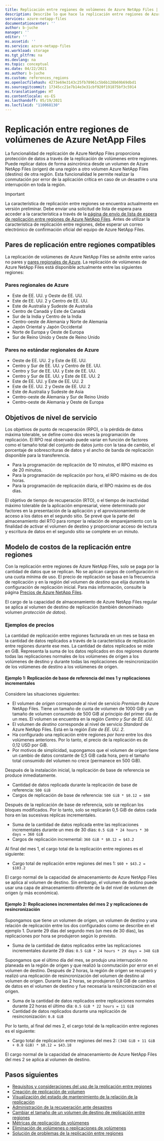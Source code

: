 ```yaml
---
title: Replicación entre regiones de volúmenes de Azure NetApp Files | Microsoft Docs
description: Describe lo que hace la replicación entre regiones de Azure NetApp Files, los pares de regiones admitidos, los objetivos de nivel de servicio, la durabilidad de los datos y el modelo de costos.
services: azure-netapp-files
documentationcenter: ''
author: b-juche
manager: ''
editor: ''
ms.assetid: ''
ms.service: azure-netapp-files
ms.workload: storage
ms.tgt_pltfrm: na
ms.devlang: na
ms.topic: conceptual
ms.date: 04/22/2021
ms.author: b-juche
ms.custom: references_regions
ms.openlocfilehash: 4273e69e3143c25fb78961c5b6b128b69b69dbd1
ms.sourcegitcommit: 17345cc21e7b14e3e31cbf920f191875bf3c5914
ms.translationtype: HT
ms.contentlocale: es-ES
ms.lasthandoff: 05/19/2021
ms.locfileid: "110068130"
---
```

# <a name="cross-region-replication-of-azure-netapp-files-volumes"></a>Replicación entre regiones de volúmenes de Azure NetApp Files

La funcionalidad de replicación de Azure NetApp Files proporciona protección de datos a través de la replicación de volúmenes entre regiones. Puede replicar datos de forma asincrónica desde un volumen de Azure NetApp Files (origen) de una región a otro volumen Azure NetApp Files (destino) de otra región.  Esta funcionalidad le permite realizar la conmutación por error de la aplicación crítica en caso de un desastre o una interrupción en toda la región.

> [!IMPORTANT]
> La característica de replicación entre regiones se encuentra actualmente en versión preliminar. Debe enviar una solicitud de lista de espera para acceder a la característica a través de la [página de envío de lista de espera de replicación entre regiones de Azure NetApp Files](https://aka.ms/anfcrrpreviewsignup). Antes de utilizar la característica de replicación entre regiones, debe esperar un correo electrónico de confirmación oficial del equipo de Azure NetApp Files.

## <a name="supported-cross-region-replication-pairs"></a><a name="supported-region-pairs"></a>Pares de replicación entre regiones compatibles

La replicación de volúmenes de Azure NetApp Files se admite entre varios no pares y [pares regionales de Azure](../best-practices-availability-paired-regions.md#azure-regional-pairs). La replicación de volúmenes de Azure NetApp Files está disponible actualmente entre las siguientes regiones:  

### <a name="azure-regional-pairs"></a>Pares regionales de Azure

* Este de EE. UU. y Oeste de EE. UU.
* Este de EE. UU. 2 y Centro de EE. UU.
* Este de Australia y Sudeste de Australia
* Centro de Canadá y Este de Canadá
* Sur de la India y Centro de la India 
* Centro-oeste de Alemania y Norte de Alemania
* Japón Oriental y Japón Occidental
* Norte de Europa y Oeste de Europa
* Sur de Reino Unido y Oeste de Reino Unido

### <a name="azure-regional-non-standard-pairs"></a>Pares no estándar regionales de Azure

*   Oeste de EE. UU. 2 y Este de EE. UU.
*   Centro y Sur de EE. UU. y Centro de EE. UU.
*   Centro y Sur de EE. UU. y Este de EE. UU.
*   Centro y Sur de EE. UU. y Este de EE. UU. 2
*   Este de EE. UU. y Este de EE. UU. 2
*   Este de EE. UU. 2 y Oeste de EE. UU. 2
*   Este de Australia y Sudeste de Asia 
*   Centro-oeste de Alemania y Sur de Reino Unido
*   Centro-oeste de Alemania y Oeste de Europa

## <a name="service-level-objectives"></a>Objetivos de nivel de servicio

Los objetivos de punto de recuperación (RPO), o la pérdida de datos máxima tolerable, se define como dos veces la programación de replicación.  El RPO real observado puede variar en función de factores como el tamaño total del conjunto de datos junto con la tasa de cambio, el porcentaje de sobrescrituras de datos y el ancho de banda de replicación disponible para la transferencia.   

* Para la programación de replicación de 10 minutos, el RPO máximo es de 20 minutos.  
* Para la programación de replicación por hora, el RPO máximo es de dos horas.  
* Para la programación de replicación diaria, el RPO máximo es de dos días.  

El objetivo de tiempo de recuperación (RTO), o el tiempo de inactividad máximo tolerable de la aplicación empresarial, viene determinado por factores en la presentación de la aplicación y el aprovisionamiento de acceso a los datos en el segundo sitio. Se prevé que la parte del almacenamiento del RTO para romper la relación de emparejamiento con la finalidad de activar el volumen de destino y proporcionar acceso de lectura y escritura de datos en el segundo sitio se complete en un minuto.

## <a name="cost-model-for-cross-region-replication"></a>Modelo de costos de la replicación entre regiones  

Con la replicación entre regiones de Azure NetApp Files, solo se paga por la cantidad de datos que se replican. No se aplican cargos de configuración ni una cuota mínima de uso. El precio de replicación se basa en la frecuencia de replicación y en la región del volumen de *destino* que elija durante la configuración de replicación inicial. Para más información, consulte la página [Precios de Azure NetApp Files](https://azure.microsoft.com/pricing/details/netapp/).  

El cargo de la capacidad de almacenamiento de Azure NetApp Files regular se aplica al volumen de destino de replicación (también denominado volumen *protección de datos*). 

### <a name="pricing-examples"></a>Ejemplos de precios

La cantidad de replicación entre regiones facturada en un mes se basa en la cantidad de datos replicados a través de la característica de replicación entre regiones durante ese mes. La cantidad de datos replicados se mide en GiB. Representa la suma de los datos replicados en dos regiones durante todas las replicaciones normales de los volúmenes de origen a los volúmenes de destino y durante todas las replicaciones de resincronización de los volúmenes de destino a los volúmenes de origen.

#### <a name="example-1-month-1-baseline-replication-and-incremental-replications"></a>Ejemplo 1: Replicación de base de referencia del mes 1 y replicaciones incrementales

Considere las situaciones siguientes:

* El volumen de *origen* corresponde al nivel de servicio *Premium* de Azure NetApp Files. Tiene un tamaño de cuota de volumen de 1000 GiB y un tamaño de volumen consumido de 500 GiB al principio del primer día de un mes. El volumen se encuentra en la región *Centro y Sur de EE. UU.*
* El volumen de *destino* corresponde al nivel de servicio *Standard* de Azure NetApp Files. Está en la región *Este de EE. UU. 2*.
* Ha configurado una replicación entre regiones *por hora* entre los dos volúmenes anteriores. Por lo tanto, el precio de la replicación es de 0,12 USD por GiB.
* Por motivos de simplicidad, supongamos que el volumen de origen tiene un cambio de datos constante de 0,5 GiB cada hora, pero el tamaño total consumido del volumen no crece (permanece en 500 GiB). 

Después de la instalación inicial, la replicación de base de referencia se produce inmediatamente.  

* Cantidad de datos replicada durante la replicación de base de referencia: `500 GiB`
* Cargos de replicación de base de referencia: `500 GiB * $0.12 = $60`

Después de la replicación de base de referencia, solo se replican los bloques modificados. Por lo tanto, solo se replicarán 0,5 GiB de datos cada hora en las sucesivas réplicas incrementales.

* Suma de la cantidad de datos replicada entre las replicaciones incrementales durante un mes de 30 días: `0.5 GiB * 24 hours * 30 days = 360 GiB`
* Cargos de replicación incremental: `360 GiB * $0.12 = $43.2`

Al final del mes 1, el cargo total de la replicación entre regiones es el siguiente:  

*  Cargo total de replicación entre regiones del mes 1: `$60 + $43.2 = $103.2`

El cargo normal de la capacidad de almacenamiento de Azure NetApp Files se aplica al volumen de destino. Sin embargo, el volumen de destino puede usar una capa de almacenamiento diferente de la del nivel de volumen de origen (y más económica).

#### <a name="example-2-month-2-incremental-replications-and-resync-replications"></a>Ejemplo 2: Replicaciones incrementales del mes 2 y replicaciones de resincronización  

Supongamos que tiene un volumen de origen, un volumen de destino y una relación de replicación entre los dos configurados como se describe en el ejemplo 1. Durante 29 días del segundo mes (un mes de 30 días), las replicaciones por hora se produjeron según lo previsto.

* Suma de la cantidad de datos replicados entre las replicaciones incrementales durante 29 días: `0.5 GiB * 24 hours * 29 days = 348 GiB`

Supongamos que el último día del mes, se produjo una interrupción no planeada en la región de origen y que realizó la conmutación por error en el volumen de destino. Después de 2 horas, la región de origen se recuperó y realizó una replicación de resincronización del volumen de destino al volumen de origen. Durante las 2 horas, se produjeron 0,8 GiB de cambios de datos en el volumen de destino y fue necesaria la resincronización en el origen.

* Suma de la cantidad de datos replicados entre replicaciones normales durante 22 horas el último día: `0.5 GiB * 22 hours = 11 GiB`
* Cantidad de datos replicados durante una replicación de resincronización: `0.8 GiB`

Por lo tanto, al final del mes 2, el cargo total de la replicación entre regiones es el siguiente:  

* Cargo total de replicación entre regiones del mes 2: `(348 GiB + 11 GiB + 0.8 GiB) * $0.12 = $43.18`

El cargo normal de la capacidad de almacenamiento de Azure NetApp Files del mes 2 se aplica al volumen de destino.

## <a name="next-steps"></a>Pasos siguientes
* [Requisitos y consideraciones del uso de la replicación entre regiones](cross-region-replication-requirements-considerations.md)
* [Creación de replicación de volumen](cross-region-replication-create-peering.md)
* [Visualización del estado de mantenimiento de la relación de la replicación](cross-region-replication-display-health-status.md)
* [Administración de la recuperación ante desastres](cross-region-replication-manage-disaster-recovery.md)
* [Cambiar el tamaño de un volumen de destino de replicación entre regiones](azure-netapp-files-resize-capacity-pools-or-volumes.md#resize-a-cross-region-replication-destination-volume)
* [Métricas de replicación de volúmenes](azure-netapp-files-metrics.md#replication)
* [Eliminación de volúmenes o replicaciones de volúmenes](cross-region-replication-delete.md)
* [Solución de problemas de la replicación entre regiones](troubleshoot-cross-region-replication.md)
